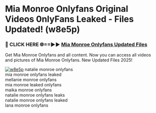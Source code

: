 # Mia Monroe Onlyfans Original Videos 0nlyFans Leaked - Files Updated! (w8e5p)

<h3>🔴 CLICK HERE 🌐==►► <a href="https://tinyurl.com/2wckxsce" rel="nofollow">Mia Monroe Onlyfans Updated Files</a></h3>

Get Mia Monroe Onlyfans and all content. Now you can access all videos and pictures of Mia Monroe Onlyfans. New Updated Files 2025!

[![w8e5p](https://i.imgur.com/AFduVYN.gif)](https://tinyurl.com/2wckxsce)
natalie monroe onlyfans<br>
mia monroe onlyfans leaked<br>
mellanie monroe onlyfans<br>
mia monroe leaked onlyfans<br>
maika monroe onlyfans<br>
natalie monroe onlyfans leaks<br>
natalie monroe onlyfans leaked<br>
lana monroe onlyfans